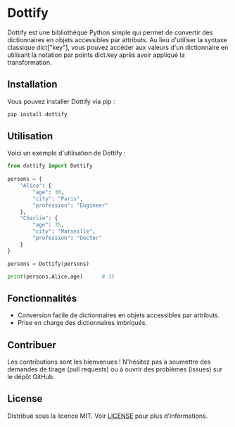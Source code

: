 # Dottify

Dottify est une bibliothèque Python simple qui permet de convertir des dictionnaires en objets accessibles par attributs. Au lieu d'utiliser la syntaxe classique dict["key"], vous pouvez accéder aux valeurs d'un dictionnaire en utilisant la notation par points dict.key après avoir appliqué la transformation.

## Installation

Vous pouvez installer Dottify via pip :
```bash
pip install dottify
```
## Utilisation

Voici un exemple d'utilisation de Dottify :
```python
from dottify import Dottify
           
persons = {
    "Alice": {
        "age": 30,
        "city": "Paris",
        "profession": "Engineer"
    },
    "Charlie": {
        "age": 35,
        "city": "Marseille",
        "profession": "Doctor"
    }
}

persons = Dottify(persons)

print(persons.Alice.age)      # 35
```
## Fonctionnalités

- Conversion facile de dictionnaires en objets accessibles par attributs.
- Prise en charge des dictionnaires imbriqués.

## Contribuer

Les contributions sont les bienvenues ! N'hésitez pas à soumettre des demandes de tirage (pull requests) ou à ouvrir des problèmes (issues) sur le dépôt GitHub.

## License

Distribué sous la licence MIT. Voir [LICENSE](LICENSE) pour plus d'informations.

